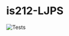 # is212-LJPS

![Tests](https://github.com/lanceljr/is212-LJPS/actions/workflows/tests.yml/badge.svg)